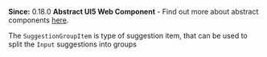 **Since:** 0.18.0
**Abstract UI5 Web Component** - Find out more about abstract components [here](https://sap.github.io/ui5-webcomponents-react/?path=/docs/knowledge-base-faq--docs#what-are-abstract-ui5-web-components).

The `SuggestionGroupItem` is type of suggestion item, that can be used to split the `Input` suggestions into groups
